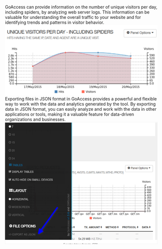 GoAccess can provide information on the number of unique visitors per day, including spiders, by analyzing web server logs. This information can be valuable for understanding the overall traffic to your website and for identifying trends and patterns in visitor behavior.
![Diagram imagen](../../resources/image8.png)
Exporting files in JSON format in GoAccess provides a powerful and flexible way to work with the data and analytics generated by the tool. By exporting data in JSON format, you can easily analyze and work with the data in other applications or tools, making it a valuable feature for data-driven organizations and businesses.
![Diagram imagen](../../resources/image9.png)